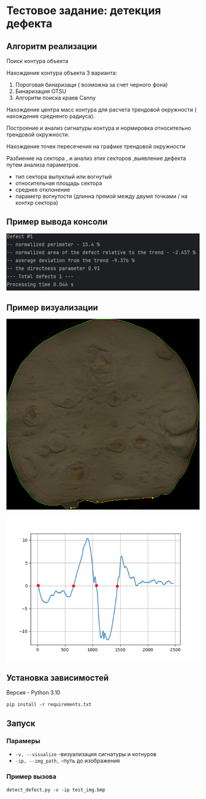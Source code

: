 # Тестовое задание: детекция дефекта
## Алгоритм реализации
Поиск контура объекта

Нахождение контура объекта 3 варианта:
1) Пороговая бинаризаци ( возможна за счет черного фона)
2) Бинаризация OTSU
3) Алгоритм поиска краев Canny
   
Нахождение центра масс контура для расчета трендовой окружности ( нахождение средненго радиуса).

Построение и анализ сигнатуры контура и нормировка относительно трендовой окружности.

Нахождение точек пересечения на графике трендовой окружности

Разбиение на сектора , и анализ этих секторов ,выявление дефекта путем анализа параметров.

- тип сектора выпуклый или вогнутый
- относительная площадь сектора
- среднее отклонение
- параметр вогнутости (длинна прямой между двумя точками / на конткр сектора)

## Пример вывода консоли
![exemple](example/example_result.PNG) 
## Пример визуализации
 ![exemple](example/example.PNG) 
 
 ![exemple](example/example_sign.png) 
## Установка зависимостей 
Версия - Python 3.10

```
pip install -r requirements.txt
```


## Запуск
### Парамеры
- `-v, --visualize` -визуализация сигнатуры и котнуров
- `-ip, --img_path,` -путь до изображения

### Пример вызова 
```
detect_defect.py -v -ip test_img.bmp
```

  
